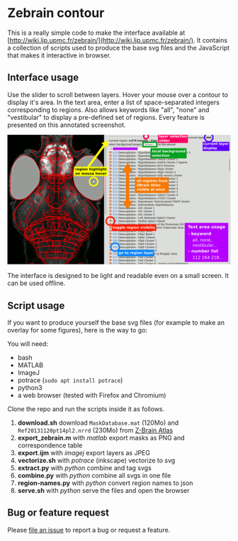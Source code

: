 # Zebrain contour

This is a really simple code to make the interface available at [http://wiki.ljp.upmc.fr/zebrain/](http://wiki.ljp.upmc.fr/zebrain/). It contains a collection of scripts used to produce the base svg files and the JavaScript that makes it interactive in browser. 

## Interface usage

Use the slider to scroll between layers. Hover your mouse over a contour to display it's area. In the text area, enter a list of space-separated integers corresponding to regions. Also allows keywords like "all", "none" and "vestibular" to display a pre-defined set of regions. Every feature is presented on this annotated screenshot.

[![screenshot](./screenshot.svg.png)](http://wiki.ljp.upmc.fr/zebrain/)

The interface is designed to be light and readable even on a small screen. It can be used offline.



## Script usage

If you want to produce yourself the base svg files (for example to make an overlay for some figures), here is the way to go:

You will need:

- bash
- MATLAB
- ImageJ
- potrace (`sudo apt install potrace`)
- python3
- a web browser (tested with Firefox and Chromium)

Clone the repo and run the scripts inside it as follows.

1. **download.sh** download `MaskDatabase.mat` (120Mo) and `Ref20131120pt14pl2.nrrd` (230Mo) from [Z-Brain Atlas](https://engertlab.fas.harvard.edu/Z-Brain/)
2. **export_zebrain.m** with _matlab_ export masks as PNG and correspondence table
3. **export.ijm** with _imagej_ export layers as JPEG
4. **vectorize.sh** with _potrace_ (inkscape) vectorize to svg
5. **extract.py** with _python_ combine and tag svgs
6. **combine.py** with _python_ combine all svgs in one file
7. **region-names.py** with _python_ convert region names to json
8. **serve.sh** with _python_ serve the files and open the browser

## Bug or feature request

Please [file an issue](https://github.com/LJPZebra/zebrain/issues/new) to report a bug or request a feature.